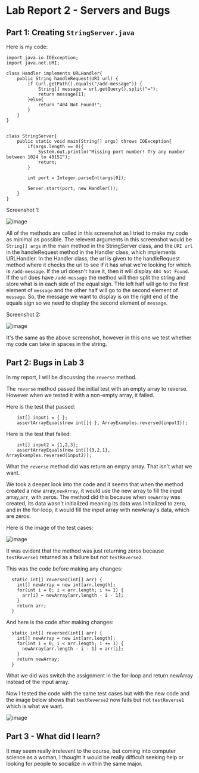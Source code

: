 # Lab Report 2 - Servers and Bugs

## Part 1: Creating `StringServer.java`

Here is my code:

````
import java.io.IOException;
import java.net.URI;

class Handler implements URLHandler{
    public String handleRequest(URI url) {
        if (url.getPath().equals("/add-message")) {
            String[] message = url.getQuery().split("=");
            return message[1];
        }else{
            return "404 Not Found!";
        }
    }
}


class StringServer{
    public static void main(String[] args) throws IOException{
        if(args.length == 0){
            System.out.println("Missing port number! Try any number between 1024 to 49151");
            return;
        }

        int port = Integer.parseInt(args[0]);

        Server.start(port, new Handler());
    }
}
````

Screenshot 1:

![image](https://user-images.githubusercontent.com/122564073/215426187-8222256d-0f93-4ff5-9e38-cc507b2dd9ac.png)


All of the methods are called in this screenshot as I tried to make my code as minimal as possible. The relevent arguments in this screenshot would be `String[] args` in the main method in the StringServer class, and the `URI url` in the handleRequest method in the Handler class, which implements URLHandler. In the Handler class, the url is given to the handleRequest method where it checks the url to see if it has what we're looking for which is `/add-message`. If the url doesn't have it, then it will display `404 Not Found`. If the url does have `/add-message` the method will then split the string and store what is in each side of the equal sign. THe left half will go to the first element of `message` and the other half will go to the second element of `message`. So, the message we want to display is on the right end of the equals sign so we need to display the second element of `message`. 


Screenshot 2:


![image](https://user-images.githubusercontent.com/122564073/215426089-02f5c143-0132-4e37-a058-0d6493a44e73.png)


It's the same as the above screenshot, however in this one we test whether my code can take in spaces in the string.

## Part 2: Bugs in Lab 3


In my report, I will be discussing the `reverse` method.

The `reverse` method passed the initial test with an empty array to reverse. However when we tested it with a non-empty array, it failed.


Here is the test that passed:


````
    int[] input1 = { };
    assertArrayEquals(new int[]{ }, ArrayExamples.reversed(input1));
````


Here is the test that failed:


````
    int[] input2 = {1,2,3};
    assertArrayEquals(new int[]{3,2,1}, ArrayExamples.reversed(input2));
````


What the `reverse` method did was return an empty array. That isn't what we want. 

We took a deeper look into the code and it seems that when the method created a new array,`newArray`, it would use the new array to fill the input array,`arr`, with zeros. The method did this because when `newArray` was created, its data wasn't initialized meaning its data was initialized to zero, and in the for-loop, it would fill the input array with newArray's data, which are zeros. 

Here is the image of the test cases:


![image](https://user-images.githubusercontent.com/122564073/215538778-4819b792-47a3-43f5-be6c-08f163bd6a04.png)


It was evident that the method was just returning zeros because `testReverse1` returned as a failure but not `testReverse2`. 


This was the code before making any changes:



````
  static int[] reversed(int[] arr) {
    int[] newArray = new int[arr.length];
    for(int i = 0; i < arr.length; i += 1) {
      arr[i] = newArray[arr.length - i - 1];
    }
    return arr;
  }
````


And here is the code after making changes:


````
  static int[] reversed(int[] arr) {
    int[] newArray = new int[arr.length];
    for(int i = 0; i < arr.length; i += 1) {
      newArray[arr.length - i - 1] = arr[i];
    }
    return newArray;
  }
````

What we did was switch the assignment in the for-loop and return newArray instead of the input array. 

Now I tested the code with the same test cases but with the new code and the image below shows that `testReverse2` now fails but not `testReverse1` which is what we want.


![image](https://user-images.githubusercontent.com/122564073/215540849-0873b5fd-b66d-40e5-a2fc-010964dde4d7.png)


## Part 3 - What did I learn?

It may seem really irrelevent to the course, but coming into computer science as a woman, I thought it would be really difficult seeking help or looking for people to socialize in within the same major. 
